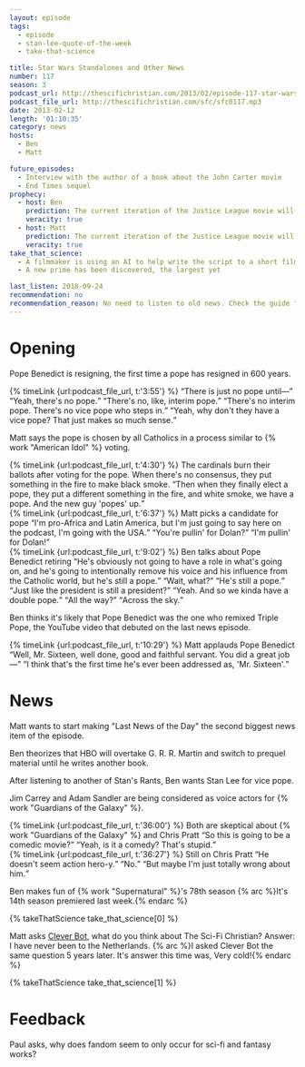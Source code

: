 ```yaml
---
layout: episode
tags:
  - episode
  - stan-lee-quote-of-the-week
  - take-that-science

title: Star Wars Standalones and Other News
number: 117
season: 3
podcast_url: http://thescifichristian.com/2013/02/episode-117-star-wars-standalones-and-other-news/
podcast_file_url: http://thescifichristian.com/sfc/sfc0117.mp3
date: 2013-02-12
length: '01:10:35'
category: news
hosts:
  - Ben
  - Matt

future_episodes:
  - Interview with the author of a book about the John Carter movie
  - End Times sequel
prophecy:
  - host: Ben
    prediction: The current iteration of the Justice League movie will not happen.
    veracity: true
  - host: Matt
    prediction: The current iteration of the Justice League movie will not happen.
    veracity: true
take_that_science:
  - A filmmaker is using an AI to help write the script to a short film
  - A new prime has been discovered, the largest yet

last_listen: 2018-09-24
recommendation: no
recommendation_reason: No need to listen to old news. Check the guide for what's interesting in hindsight.
---
```

# Opening
Pope Benedict is resigning, the first time a pope has resigned in 600 years.

<div class="quote">
  {% timeLink {url:podcast_file_url, t:'3:55'} %}
  <span class="quote-context is-size-6"></span>
  <q class="matt">There is just no pope until—</q>
  <q class="ben">Yeah, there's no pope.</q>
  <q class="matt">There's no, like, interim pope.</q>
  <q class="ben">There's no interim pope. There's no vice pope who steps in.</q>
  <q class="matt">Yeah, why don't they have a vice pope? That just makes so much sense.</q>
</div>

Matt says the pope is chosen by all Catholics in a process similar to {% work "American Idol" %} voting. 

<div class="quote">
  {% timeLink {url:podcast_file_url, t:'4:30'} %}
  <span class="quote-context is-size-6">The cardinals burn their ballots after voting for the pope. When there's no consensus, they put something in the fire to make black smoke.</span>
  <q class="ben">Then when they finally elect a pope, they put a different something in the fire, and white smoke, we have a pope. And the new guy 'popes' up.</q>
</div>

<div class="quote">
  {% timeLink {url:podcast_file_url, t:'6:37'} %}
  <span class="quote-context is-size-6">Matt picks a candidate for pope</span>
  <q class="matt">I'm pro-Africa and Latin America, but I'm just going to say here on the podcast, I'm going with the USA.</q>
  <q class="ben">You're pullin' for Dolan?</q>
  <q class="matt">I'm pullin' for Dolan!</q>
</div>

<div class="quote">
  {% timeLink {url:podcast_file_url, t:'9:02'} %}
  <span class="quote-context is-size-6">Ben talks about Pope Benedict retiring</span>
  <q class="ben">He's obviously not going to have a role in what's going on, and he's going to intentionally remove his voice and his influence from the Catholic world, but he's still a pope.</q>
  <q class="matt">Wait, what?</q>
  <q class="ben">He's still a pope.</q>
  <q class="matt">Just like the president is still a president?</q>
  <q class="ben">Yeah. And so we kinda have a double pope.</q>
  <q class="matt">All the way?</q>
  <q class="ben">Across the sky.</q>
</div>

Ben thinks it's likely that Pope Benedict was the one who remixed Triple Pope, the YouTube video that debuted on the last news episode. 

<div class="quote">
  {% timeLink {url:podcast_file_url, t:'10:29'} %}
  <span class="quote-context is-size-6">Matt applauds Pope Benedict</span>
  <q class="matt">Well, Mr. Sixteen, well done, good and faithful servant. You did a great job—</q>
  <q class="ben">I think that's the first time he's ever been addressed as, 'Mr. Sixteen'.</q>
</div>

# News

Matt wants to start making "Last News of the Day" the second biggest news item of the episode.

Ben theorizes that HBO will overtake G. R. R. Martin and switch to prequel material until he writes another book.

After listening to another of Stan's Rants, Ben wants Stan Lee for vice pope.

Jim Carrey and Adam Sandler are being considered as voice actors for {% work "Guardians of the Galaxy" %}.

<div class="quote">
  {% timeLink {url:podcast_file_url, t:'36:00'} %}
  <span class="quote-context is-size-6">Both are skeptical about {% work "Guardians of the Galaxy" %} and Chris Pratt</span>
  <q class="ben">So this is going to be a comedic movie?</q>
  <q class="matt">Yeah, is it a comedy? That's stupid.</q>
</div>

<div class="quote">
  {% timeLink {url:podcast_file_url, t:'36:27'} %}
  <span class="quote-context is-size-6">Still on Chris Pratt</span>
  <q class="matt">He doesn't seem action hero-y.</q>
  <q class="ben">No.</q>
  <q class="matt">But maybe I'm just totally wrong about him.</q>
</div>
 
Ben makes fun of {% work "Supernatural" %}'s 78th season 
{% arc %}It's 14th season premiered last week.{% endarc %}

{% takeThatScience take_that_science[0] %}

Matt asks <a href="cleverbot.com">Clever Bot</a>, what do you think about The Sci-Fi Christian? Answer: I have never been to the Netherlands.
{% arc %}I asked Clever Bot the same question 5 years later. It's answer this time was, Very cold!{% endarc %}

{% takeThatScience take_that_science[1] %}



# Feedback

Paul asks, why does fandom seem to only occur for sci-fi and fantasy works? 